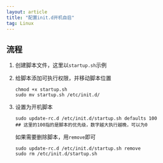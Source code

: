 ```yaml
---
layout: article
title: "配置init.d开机自启"
tag: Linux
---
```


## 流程

1. 创建脚本文件，这里以`startup.sh`示例

2. 给脚本添加可执行权限，并移动脚本位置

   ```shell
   chmod +x startup.sh
   sudo mv startup.sh /etc/init.d/
   ```

3. 设置为开机脚本

   ```shell
   sudo update-rc.d /etc/init.d/startup.sh defaults 100
   ## 这里的100指的是脚本的优先级，数字越大执行越晚，可以为0
   ```

   如果需要删除脚本，用`remove`即可

   ```shell
   sudo update-rc.d /etc/init.d/startup.sh remove
   sudo rm /etc/init.d/startup.sh
   ```
